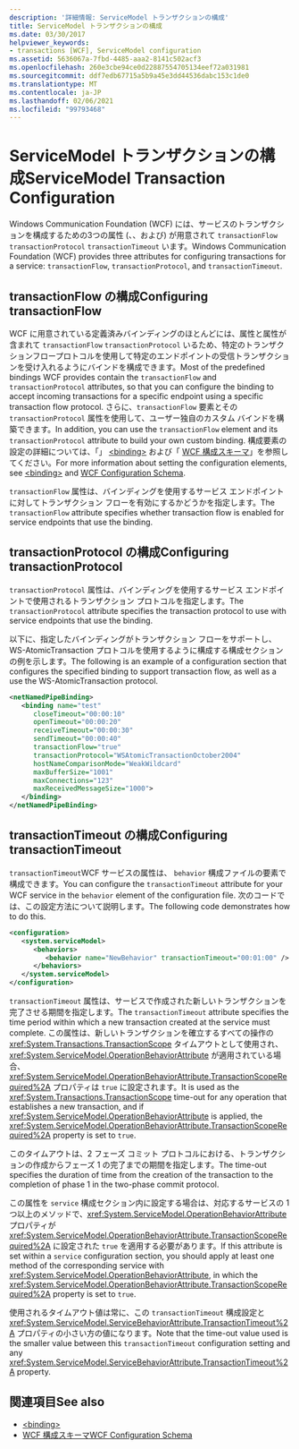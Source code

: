 ```yaml
---
description: '詳細情報: ServiceModel トランザクションの構成'
title: ServiceModel トランザクションの構成
ms.date: 03/30/2017
helpviewer_keywords:
- transactions [WCF], ServiceModel configuration
ms.assetid: 5636067a-7fbd-4485-aaa2-8141c502acf3
ms.openlocfilehash: 260e3cbe94ce0d22887554705134eef72a031981
ms.sourcegitcommit: ddf7edb67715a5b9a45e3dd44536dabc153c1de0
ms.translationtype: MT
ms.contentlocale: ja-JP
ms.lasthandoff: 02/06/2021
ms.locfileid: "99793468"
---
```

# <a name="servicemodel-transaction-configuration"></a><span data-ttu-id="802af-103">ServiceModel トランザクションの構成</span><span class="sxs-lookup"><span data-stu-id="802af-103">ServiceModel Transaction Configuration</span></span>

<span data-ttu-id="802af-104">Windows Communication Foundation (WCF) には、サービスのトランザクションを構成するための3つの属性 (、、および) が用意されて `transactionFlow` `transactionProtocol` `transactionTimeout` います。</span><span class="sxs-lookup"><span data-stu-id="802af-104">Windows Communication Foundation (WCF) provides three attributes for configuring transactions for a service: `transactionFlow`, `transactionProtocol`, and `transactionTimeout`.</span></span>  
  
## <a name="configuring-transactionflow"></a><span data-ttu-id="802af-105">transactionFlow の構成</span><span class="sxs-lookup"><span data-stu-id="802af-105">Configuring transactionFlow</span></span>  

 <span data-ttu-id="802af-106">WCF に用意されている定義済みバインディングのほとんどには、属性と属性が含まれて `transactionFlow` `transactionProtocol` いるため、特定のトランザクションフロープロトコルを使用して特定のエンドポイントの受信トランザクションを受け入れるようにバインドを構成できます。</span><span class="sxs-lookup"><span data-stu-id="802af-106">Most of the predefined bindings WCF provides contain the `transactionFlow` and `transactionProtocol` attributes, so that you can configure the binding to accept incoming transactions for a specific endpoint using a specific transaction flow protocol.</span></span> <span data-ttu-id="802af-107">さらに、`transactionFlow` 要素とその `transactionProtocol` 属性を使用して、ユーザー独自のカスタム バインドを構築できます。</span><span class="sxs-lookup"><span data-stu-id="802af-107">In addition, you can use the `transactionFlow` element and its `transactionProtocol` attribute to build your own custom binding.</span></span> <span data-ttu-id="802af-108">構成要素の設定の詳細については、「」 [\<binding>](../../configure-apps/file-schema/wcf/bindings.md) および「 [WCF 構成スキーマ](../../configure-apps/file-schema/wcf/index.md)」を参照してください。</span><span class="sxs-lookup"><span data-stu-id="802af-108">For more information about setting the configuration elements, see [\<binding>](../../configure-apps/file-schema/wcf/bindings.md) and [WCF Configuration Schema](../../configure-apps/file-schema/wcf/index.md).</span></span>  
  
 <span data-ttu-id="802af-109">`transactionFlow` 属性は、バインディングを使用するサービス エンドポイントに対してトランザクション フローを有効にするかどうかを指定します。</span><span class="sxs-lookup"><span data-stu-id="802af-109">The `transactionFlow` attribute specifies whether transaction flow is enabled for service endpoints that use the binding.</span></span>  
  
## <a name="configuring-transactionprotocol"></a><span data-ttu-id="802af-110">transactionProtocol の構成</span><span class="sxs-lookup"><span data-stu-id="802af-110">Configuring transactionProtocol</span></span>  

 <span data-ttu-id="802af-111">`transactionProtocol` 属性は、バインディングを使用するサービス エンドポイントで使用されるトランザクション プロトコルを指定します。</span><span class="sxs-lookup"><span data-stu-id="802af-111">The `transactionProtocol` attribute specifies the transaction protocol to use with service endpoints that use the binding.</span></span>  
  
 <span data-ttu-id="802af-112">以下に、指定したバインディングがトランザクション フローをサポートし、WS-AtomicTransaction プロトコルを使用するように構成する構成セクションの例を示します。</span><span class="sxs-lookup"><span data-stu-id="802af-112">The following is an example of a configuration section that configures the specified binding to support transaction flow, as well as a use the WS-AtomicTransaction protocol.</span></span>  
  
```xml  
<netNamedPipeBinding>  
   <binding name="test"  
      closeTimeout="00:00:10"  
      openTimeout="00:00:20"
      receiveTimeout="00:00:30"  
      sendTimeout="00:00:40"  
      transactionFlow="true"  
      transactionProtocol="WSAtomicTransactionOctober2004"  
      hostNameComparisonMode="WeakWildcard"  
      maxBufferSize="1001"  
      maxConnections="123"
      maxReceivedMessageSize="1000">  
   </binding>  
</netNamedPipeBinding>  
```  
  
## <a name="configuring-transactiontimeout"></a><span data-ttu-id="802af-113">transactionTimeout の構成</span><span class="sxs-lookup"><span data-stu-id="802af-113">Configuring transactionTimeout</span></span>  

 <span data-ttu-id="802af-114">`transactionTimeout`WCF サービスの属性は、 `behavior` 構成ファイルの要素で構成できます。</span><span class="sxs-lookup"><span data-stu-id="802af-114">You can configure the `transactionTimeout` attribute for your WCF service in the `behavior` element of the configuration file.</span></span> <span data-ttu-id="802af-115">次のコードでは、この設定方法について説明します。</span><span class="sxs-lookup"><span data-stu-id="802af-115">The following code demonstrates how to do this.</span></span>  
  
```xml  
<configuration>  
   <system.serviceModel>  
      <behaviors>  
         <behavior name="NewBehavior" transactionTimeout="00:01:00" /> <!-- 1 minute timeout -->  
      </behaviors>  
   </system.serviceModel>  
</configuration>  
```  
  
 <span data-ttu-id="802af-116">`transactionTimeout` 属性は、サービスで作成された新しいトランザクションを完了させる期間を指定します。</span><span class="sxs-lookup"><span data-stu-id="802af-116">The `transactionTimeout` attribute specifies the time period within which a new transaction created at the service must complete.</span></span> <span data-ttu-id="802af-117">この属性は、新しいトランザクションを確立するすべての操作の <xref:System.Transactions.TransactionScope> タイムアウトとして使用され、<xref:System.ServiceModel.OperationBehaviorAttribute> が適用されている場合、<xref:System.ServiceModel.OperationBehaviorAttribute.TransactionScopeRequired%2A> プロパティは `true` に設定されます。</span><span class="sxs-lookup"><span data-stu-id="802af-117">It is used as the <xref:System.Transactions.TransactionScope> time-out for any operation that establishes a new transaction, and if <xref:System.ServiceModel.OperationBehaviorAttribute> is applied, the <xref:System.ServiceModel.OperationBehaviorAttribute.TransactionScopeRequired%2A> property is set to `true`.</span></span>  
  
 <span data-ttu-id="802af-118">このタイムアウトは、2 フェーズ コミット プロトコルにおける、トランザクションの作成からフェーズ 1 の完了までの期間を指定します。</span><span class="sxs-lookup"><span data-stu-id="802af-118">The time-out specifies the duration of time from the creation of the transaction to the completion of phase 1 in the two-phase commit protocol.</span></span>  
  
 <span data-ttu-id="802af-119">この属性を `service` 構成セクション内に設定する場合は、対応するサービスの 1 つ以上のメソッドで、<xref:System.ServiceModel.OperationBehaviorAttribute> プロパティが <xref:System.ServiceModel.OperationBehaviorAttribute.TransactionScopeRequired%2A> に設定された `true` を適用する必要があります。</span><span class="sxs-lookup"><span data-stu-id="802af-119">If this attribute is set within a `service` configuration section, you should apply at least one method of the corresponding service with <xref:System.ServiceModel.OperationBehaviorAttribute>, in which the <xref:System.ServiceModel.OperationBehaviorAttribute.TransactionScopeRequired%2A> property is set to `true`.</span></span>  
  
 <span data-ttu-id="802af-120">使用されるタイムアウト値は常に、この `transactionTimeout` 構成設定と <xref:System.ServiceModel.ServiceBehaviorAttribute.TransactionTimeout%2A> プロパティの小さい方の値になります。</span><span class="sxs-lookup"><span data-stu-id="802af-120">Note that the time-out value used is the smaller value between this `transactionTimeout` configuration setting and any <xref:System.ServiceModel.ServiceBehaviorAttribute.TransactionTimeout%2A> property.</span></span>  
  
## <a name="see-also"></a><span data-ttu-id="802af-121">関連項目</span><span class="sxs-lookup"><span data-stu-id="802af-121">See also</span></span>

- [\<binding>](../../configure-apps/file-schema/wcf/bindings.md)
- [<span data-ttu-id="802af-122">WCF 構成スキーマ</span><span class="sxs-lookup"><span data-stu-id="802af-122">WCF Configuration Schema</span></span>](../../configure-apps/file-schema/wcf/index.md)

